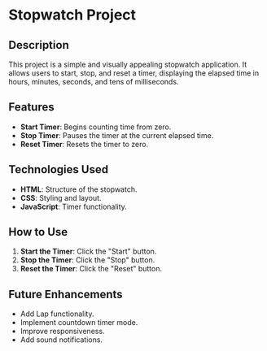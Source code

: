 # Stopwatch Project

## Description
This project is a simple and visually appealing stopwatch application. It allows users to start, stop, and reset a timer, displaying the elapsed time in hours, minutes, seconds, and tens of milliseconds.

## Features
- **Start Timer**: Begins counting time from zero.
- **Stop Timer**: Pauses the timer at the current elapsed time.
- **Reset Timer**: Resets the timer to zero.

## Technologies Used
- **HTML**: Structure of the stopwatch.
- **CSS**: Styling and layout.
- **JavaScript**: Timer functionality.

## How to Use
1. **Start the Timer**: Click the "Start" button.
2. **Stop the Timer**: Click the "Stop" button.
3. **Reset the Timer**: Click the "Reset" button.

## Future Enhancements
- Add Lap functionality.
- Implement countdown timer mode.
- Improve responsiveness.
- Add sound notifications.


